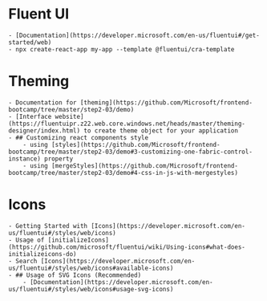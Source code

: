 # Fluent UI

    - [Documentation](https://developer.microsoft.com/en-us/fluentui#/get-started/web)
    - npx create-react-app my-app --template @fluentui/cra-template

# Theming

    - Documentation for [theming](https://github.com/Microsoft/frontend-bootcamp/tree/master/step2-03/demo)
    - [Interface website](https://fluentuipr.z22.web.core.windows.net/heads/master/theming-designer/index.html) to create theme object for your application
    - ## Customizing react components style
        - using [styles](https://github.com/Microsoft/frontend-bootcamp/tree/master/step2-03/demo#3-customizing-one-fabric-control-instance) property
        - using [mergeStyles](https://github.com/Microsoft/frontend-bootcamp/tree/master/step2-03/demo#4-css-in-js-with-mergestyles)

# Icons

    - Getting Started with [Icons](https://developer.microsoft.com/en-us/fluentui#/styles/web/icons)
    - Usage of [initializeIcons](https://github.com/microsoft/fluentui/wiki/Using-icons#what-does-initializeicons-do)
    - Search [Icons](https://developer.microsoft.com/en-us/fluentui#/styles/web/icons#available-icons)
    - ## Usage of SVG Icons (Recommended)
        - [Documentation](https://developer.microsoft.com/en-us/fluentui#/styles/web/icons#usage-svg-icons)
